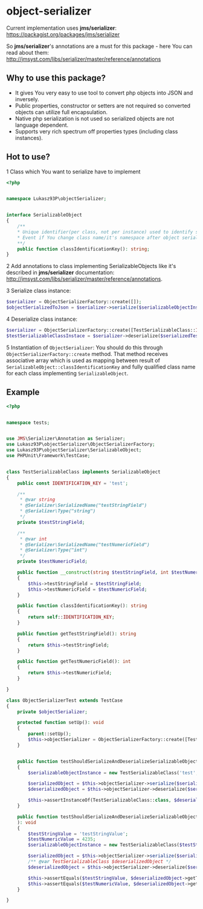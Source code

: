 # object-serializer

Current implementation uses **jms/serializer**:
https://packagist.org/packages/jms/serializer

So **jms/serializer**'s annotations are a must for this package - here You can read about them:
http://jmsyst.com/libs/serializer/master/reference/annotations

## Why to use this package?
- It gives You very easy to use tool to convert php objects into JSON and inversely.
- Public properties, constructor or setters are not required so converted objects can utilize full encapsulation.
- Native php serialization is not used so serialized objects are not language dependent.
- Supports very rich spectrum off properties types (including class instances).

## Hot to use?
1 Class which You want to serialize have to implement 
```php
<?php


namespace Lukasz93P\objectSerializer;


interface SerializableObject
{
    /**
    * Unique identifier(per class, not per instance) used to identify serialized object class
    * Event if You change class name/it's namespace after object serialization it still can be deserialized properly
    **/
    public function classIdentificationKey(): string;
}
```
2 Add annotations to class implementing SerializableObjects like it's described in **jms/serializer**
documentation: http://jmsyst.com/libs/serializer/master/reference/annotations.

3 Serialize class instance:
```php
$serializer = ObjectSerializerFactory::create([]);
$objectSerializedToJson = $serializer->serialize($serializableObjectInstance);
```

4 Deserialize class instance:
```php
$serializer = ObjectSerializerFactory::create([TestSerializableClass::IDENTIFICATION_KEY => TestSerializableClass::class]);
$testSerializableClassInstace = $serializer->deserialize($serializedTestSerializableClassInstance);
```

5 Instantiation of ```ObjectSerializer```:
You should do this through ```ObjectSerializerFactory::create``` method. That method receives associative array
which is used as mapping between result of ```SerializableObject::classIdentificationKey``` and fully qualified class name for each
class implementing ```SerializableObject```.

## Example
```php
<?php


namespace tests;


use JMS\Serializer\Annotation as Serializer;
use Lukasz93P\objectSerializer\ObjectSerializerFactory;
use Lukasz93P\objectSerializer\SerializableObject;
use PHPUnit\Framework\TestCase;


class TestSerializableClass implements SerializableObject
{
    public const IDENTIFICATION_KEY = 'test';

    /**
     * @var string
     * @Serializer\SerializedName("testStringField")
     * @Serializer\Type("string")
     */
    private $testStringField;

    /**
     * @var int
     * @Serializer\SerializedName("testNumericField")
     * @Serializer\Type("int")
     */
    private $testNumericField;

    public function __construct(string $testStringField, int $testNumericField)
    {
        $this->testStringField = $testStringField;
        $this->testNumericField = $testNumericField;
    }

    public function classIdentificationKey(): string
    {
        return self::IDENTIFICATION_KEY;
    }

    public function getTestStringField(): string
    {
        return $this->testStringField;
    }

    public function getTestNumericField(): int
    {
        return $this->testNumericField;
    }

}

class ObjectSerializerTest extends TestCase
{
    private $objectSerializer;

    protected function setUp(): void
    {
        parent::setUp();
        $this->objectSerializer = ObjectSerializerFactory::create([TestSerializableClass::IDENTIFICATION_KEY => TestSerializableClass::class]);
    }


    public function testShouldSerializeAndDeserializeSerializableObjectInstance(): void
    {
        $serializableObjectInstance = new TestSerializableClass('test', 1);

        $serializedObject = $this->objectSerializer->serialize($serializableObjectInstance);
        $deserializedObject = $this->objectSerializer->deserialize($serializedObject);

        $this->assertInstanceOf(TestSerializableClass::class, $deserializedObject);
    }

    public function testShouldSerializeAndDeserializeSerializableObjectInstanceWithClassFieldsRegardlessOfThoseFieldsVisibilityAndWithoutAvailableSetters(
    ): void
    {
        $testStringValue = 'testStringValue';
        $testNumericValue = 4235;
        $serializableObjectInstance = new TestSerializableClass($testStringValue, $testNumericValue);

        $serializedObject = $this->objectSerializer->serialize($serializableObjectInstance);
        /** @var TestSerializableClass $deserializedObject */
        $deserializedObject = $this->objectSerializer->deserialize($serializedObject);

        $this->assertEquals($testStringValue, $deserializedObject->getTestStringField());
        $this->assertEquals($testNumericValue, $deserializedObject->getTestNumericField());
    }

}
```

